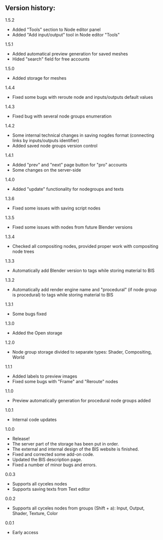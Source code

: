 Version history:
-
1.5.2
- Added "Tools" section to Node editor panel
- Added "Add input/output" tool in Node editor "Tools"

1.5.1
- Added automatical preview generation for saved meshes
- Hided "search" field for free accounts

1.5.0
- Added storage for meshes

1.4.4
- Fixed some bugs with reroute node and inputs/outputs default values

1.4.3
- Fixed bug with several node groups enumeration

1.4.2
- Some internal technical changes in saving nogdes format (connecting links by inputs/outputs identifier)
- Added saved node groups version control

1.4.1
- Added "prev" and "next" page button for "pro" accounts
- Some changes on the server-side

1.4.0
- Added "update" functionality for nodegroups and texts

1.3.6
- Fixed some issues with saving script nodes

1.3.5
- Fixed some issues with nodes from future Blender versions

1.3.4
- Checked all compositing nodes, provided proper work with compositing node trees

1.3.3
- Automatically add Blender version to tags while storing material to BIS

1.3.2
- Automatically add render engine name and "procedural" (if node group is procedural) to tags while storing material to BIS

1.3.1
- Some bugs fixed

1.3.0
- Added the Open storage

1.2.0
- Node group storage divided to separate types: Shader, Compositing, World

1.1.1
- Added labels to preview images
- Fixed some bugs with "Frame" and "Reroute" nodes

1.1.0
- Preview automatically generation for procedural node groups added

1.0.1
- Internal code updates

1.0.0
- Release!
- The server part of the storage has been put in order.
- The external and internal design of the BIS website is finished.
- Fixed and corrected some add-on code.
- Updated the BIS description page.
- Fixed a number of minor bugs and errors.

0.0.3
- Supports all cyceles nodes
- Supports saving texts from Text editor

0.0.2
- Supports all cyceles nodes from groups (Shift + a): Input, Output, Shader, Texture, Color

0.0.1
- Early access
